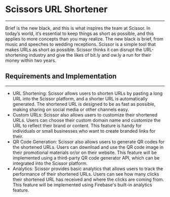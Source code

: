 # Scissors URL Shortener
***

Brief is the new black, and this is what inspires the team at Scissor. In today’s world, it’s essential to keep things as short as possible, and this applies to more concepts than you may realize. The new black is brief, from music and speeches to wedding receptions. Scissor is a simple tool that makes URLs as short as possible. Scissor thinks it can disrupt the URL-shortening industry and give the likes of bit.ly and ow.ly a run for their money within two years. 

## Requirements and Implementation
***

- URL Shortening: Scissor allows users to shorten URLs by pasting a long URL into the Scissor platform, and a shorter URL is automatically generated. The shortened URL is designed to be as fast as possible, making sharing on social media or other channels easy.
- Custom URLs: Scissor also allows users to customize their shortened URLs. Users can choose their custom domain name and customize the URL to reflect their brand or content. This feature is handy for individuals or small businesses who want to create branded links for their.
- QR Code Generation: Scissor also allows users to generate QR codes for the shortened URLs. Users can download and use the QR code image in their promotional materials or/or on their website. This feature will be implemented using a third-party QR code generator API, which can be integrated into the Scissor platform.
- Analytics: Scissor provides basic analytics that allows users to track the performance of their shortened URLs. Users can see how many clicks their shortened URL has received and where the clicks are coming from. This feature will be implemented using Firebase's built-in analytics feature.



